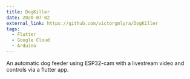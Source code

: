 ```yaml
---
title: DogKiller
date: 2020-07-02
external_link: https://github.com/victorgmlyra/DogKiller
tags:
  - Flutter
  - Google Cloud
  - Arduino
---
```


An automatic dog feeder using ESP32-cam with a livestream video and controls via a flutter app.

<!--more-->
